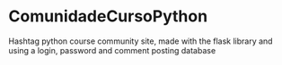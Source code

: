 # ComunidadeCursoPython
Hashtag python course community site, made with the flask library and using a login, password and comment posting database